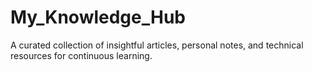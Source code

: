 # My_Knowledge_Hub
A curated collection of insightful articles, personal notes, and technical resources for continuous learning.
